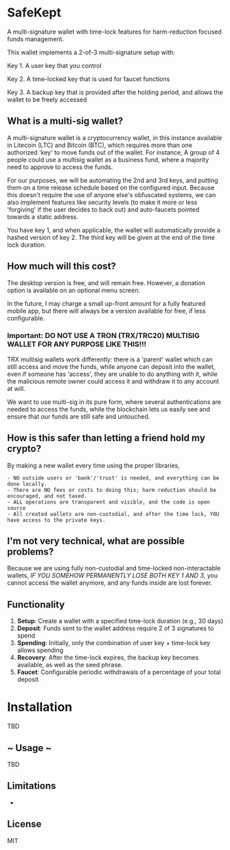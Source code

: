 # SafeKept

A multi-signature wallet with time-lock features for harm-reduction focused funds management. 

This wallet implements a 2-of-3 multi-signature setup with:

Key 1. A user key that you control

Key 2. A time-locked key that is used for faucet functions

Key 3. A backup key that is provided after the holding period, and allows the wallet to be freely accessed

## What is a multi-sig wallet?

A multi-signature wallet is a cryptocurrency wallet, in this instance available in Litecoin (LTC) and Bitcoin (BTC), which requires more than one authorized 'key' to move funds out of the wallet. For instance, A group of 4 people could use a multisig wallet as a business fund, where a majority need to approve to access the funds. 

For our purposes, we will be automating the 2nd and 3rd keys, and putting them on a time release schedule based on the configured input. Because this doesn't require the use of anyone else's obfuscated systems, we can also implement features like security levels (to make it more or less 'forgiving' if the user decides to back out) and auto-faucets pointed towards a static address.

You have key 1, and when applicable, the wallet will automatically provide a hashed version of key 2. The third key will be given at the end of the time lock duration.

## How much will this cost?

The desktop version is free, and will remain free. However, a donation option is available on an optional menu screen. 

In the future, I may charge a small up-front amount for a fully featured mobile app, but there will always be a version available for free, if less configurable. 

### Important: DO NOT USE A TRON (TRX/TRC20) MULTISIG WALLET FOR ANY PURPOSE LIKE THIS!!!

TRX multisig wallets work differently: there is a 'parent' wallet which can still access and move the funds, while anyone can deposit into the wallet, even if someone has 'access', they are unable to do anything with it, while the malicious remote owner could access it and withdraw it to any account at will.

We want to use multi-sig in its pure form, where several authentications are needed to access the funds, while the blockchain lets us easily see and ensure that our funds are still safe and untouched. 

## How is this safer than letting a friend hold my crypto?

By making a new wallet every time using the proper libraries,

	- NO outside users or 'bank'/'trust' is needed, and everything can be done locally. 
	- There are NO fees or costs to doing this; harm reduction should be encouraged, and not taxed.  
	- ALL operations are transparent and visible, and the code is open source
	- All created wallets are non-custodial, and after the time lock, YOU have access to the private keys.  

## I'm not very technical, what are possible problems?

Because we are using fully non-custodial and time-locked non-interactable wallets, *IF YOU SOMEHOW PERMANENTLY LOSE BOTH KEY 1 AND 3*, you cannot access the wallet anymore, and any funds inside are lost forever. 

## Functionality

1. **Setup**: Create a wallet with a specified time-lock duration (e.g., 30 days)
2. **Deposit**: Funds sent to the wallet address require 2 of 3 signatures to spend
3. **Spending**: Initially, only the combination of user key + time-lock key allows spending
4. **Recovery**: After the time-lock expires, the backup key becomes available, as well as the seed phrase. 
5. **Faucet**: Configurable periodic withdrawals of a percentage of your total deposit

# Installation

TBD

## ~ Usage ~

TBD

## Limitations

- 

## License

MIT
